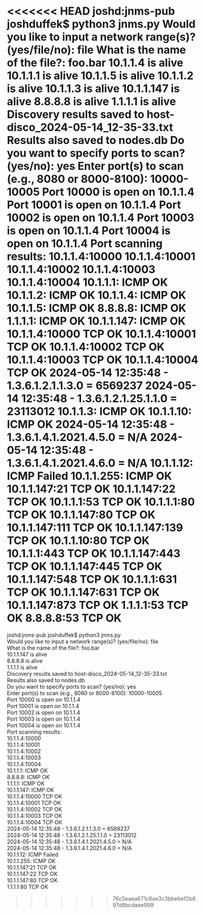 <<<<<<< HEAD
joshd:jnms-pub joshduffek$ python3 jnms.py
Would you like to input a network range(s)? (yes/file/no): file
What is the name of the file?: foo.bar
10.1.1.4 is alive
10.1.1.1 is alive
10.1.1.5 is alive
10.1.1.2 is alive
10.1.1.3 is alive
10.1.1.147 is alive
8.8.8.8 is alive
1.1.1.1 is alive
Discovery results saved to host-disco_2024-05-14_12-35-33.txt
Results also saved to nodes.db
Do you want to specify ports to scan? (yes/no): yes
Enter port(s) to scan (e.g., 8080 or 8000-8100): 10000-10005
Port 10000 is open on 10.1.1.4
Port 10001 is open on 10.1.1.4
Port 10002 is open on 10.1.1.4
Port 10003 is open on 10.1.1.4
Port 10004 is open on 10.1.1.4
Port scanning results:
10.1.1.4:10000
10.1.1.4:10001
10.1.1.4:10002
10.1.1.4:10003
10.1.1.4:10004
10.1.1.1: ICMP OK
10.1.1.2: ICMP OK
10.1.1.4: ICMP OK
10.1.1.5: ICMP OK
8.8.8.8: ICMP OK
1.1.1.1: ICMP OK
10.1.1.147: ICMP OK
10.1.1.4:10000 TCP OK
10.1.1.4:10001 TCP OK
10.1.1.4:10002 TCP OK
10.1.1.4:10003 TCP OK
10.1.1.4:10004 TCP OK
2024-05-14 12:35:48 - 1.3.6.1.2.1.1.3.0 = 6569237
2024-05-14 12:35:48 - 1.3.6.1.2.1.25.1.1.0 = 23113012
10.1.1.3: ICMP OK
10.1.1.10: ICMP OK
2024-05-14 12:35:48 - 1.3.6.1.4.1.2021.4.5.0 = N/A
2024-05-14 12:35:48 - 1.3.6.1.4.1.2021.4.6.0 = N/A
10.1.1.12: ICMP Failed
10.1.1.255: ICMP OK
10.1.1.147:21 TCP OK
10.1.1.147:22 TCP OK
10.1.1.1:53 TCP OK
10.1.1.1:80 TCP OK
10.1.1.147:80 TCP OK
10.1.1.147:111 TCP OK
10.1.1.147:139 TCP OK
10.1.1.10:80 TCP OK
10.1.1.1:443 TCP OK
10.1.1.147:443 TCP OK
10.1.1.147:445 TCP OK
10.1.1.147:548 TCP OK
10.1.1.1:631 TCP OK
10.1.1.147:631 TCP OK
10.1.1.147:873 TCP OK
1.1.1.1:53 TCP OK
8.8.8.8:53 TCP OK
=======
joshd:jnms-pub joshduffek$ python3 jnms.py<br>
Would you like to input a network range(s)? (yes/file/no): file<br>
What is the name of the file?: foo.bar<br>
10.1.1.147 is alive<br>
8.8.8.8 is alive<br>
1.1.1.1 is alive<br>
Discovery results saved to host-disco_2024-05-14_12-35-33.txt<br>
Results also saved to nodes.db<br>
Do you want to specify ports to scan? (yes/no): yes<br>
Enter port(s) to scan (e.g., 8080 or 8000-8100): 10000-10005<br>
Port 10000 is open on 10.1.1.4<br>
Port 10001 is open on 10.1.1.4<br>
Port 10002 is open on 10.1.1.4<br>
Port 10003 is open on 10.1.1.4<br>
Port 10004 is open on 10.1.1.4<br>
Port scanning results:<br>
10.1.1.4:10000<br>
10.1.1.4:10001<br>
10.1.1.4:10002<br>
10.1.1.4:10003<br>
10.1.1.4:10004<br>
10.1.1.1: ICMP OK<br>
8.8.8.8: ICMP OK<br>
1.1.1.1: ICMP OK<br>
10.1.1.147: ICMP OK<br>
10.1.1.4:10000 TCP OK<br>
10.1.1.4:10001 TCP OK<br>
10.1.1.4:10002 TCP OK<br>
10.1.1.4:10003 TCP OK<br>
10.1.1.4:10004 TCP OK<br>
2024-05-14 12:35:48 - 1.3.6.1.2.1.1.3.0 = 6569237<br>
2024-05-14 12:35:48 - 1.3.6.1.2.1.25.1.1.0 = 23113012<br>
2024-05-14 12:35:48 - 1.3.6.1.4.1.2021.4.5.0 = N/A<br>
2024-05-14 12:35:48 - 1.3.6.1.4.1.2021.4.6.0 = N/A<br>
10.1.1.12: ICMP Failed <br>
10.1.1.255: ICMP OK<br>
10.1.1.147:21 TCP OK<br>
10.1.1.147:22 TCP OK<br>
10.1.1.147:80 TCP OK<br>
1.1.1.1:80 TCP OK<br>
>>>>>>> 76c5eaea671c6ae3c3bbebef2b897d8bcdaee999
